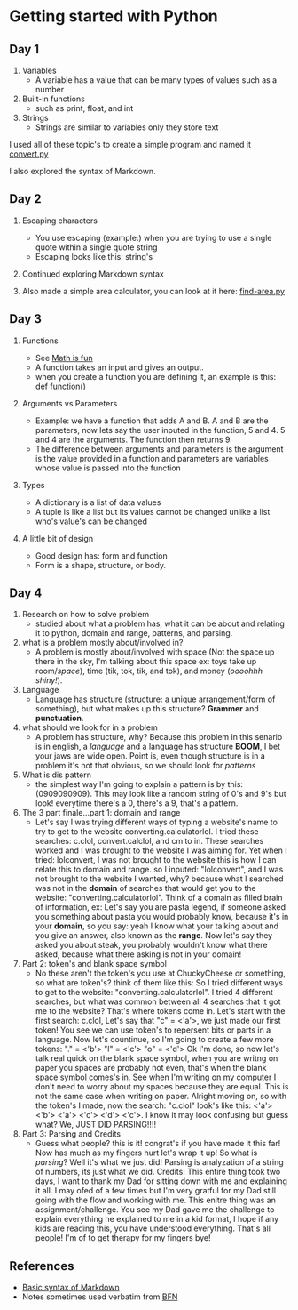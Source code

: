 # Getting started with Python
## Day 1
1. Variables
   - A variable has a value that can be many types of values such as a number
2. Built-in functions
   - such as print, float, and int
3. Strings
   - Strings are similar to variables only they store text


I used all of these topic's to create a simple program and named it [convert.py](./convert.py)

I also explored the syntax of Markdown.

## Day 2
1. Escaping characters
   - You use escaping (example:) when you are trying to use a single quote within a single quote string
   - Escaping looks like this: string\'s
2. Continued exploring Markdown syntax

3. Also made a simple area calculator, you can look at it here: [find-area.py](./find-area.py)

## Day 3
1. Functions
   - See [Math is fun][2]
   - A function takes an input and gives an output.
   - when you create a function you are defining it, an example is this: def function()

2. Arguments vs Parameters
   - Example: we have a function that adds A and B. A and B are the parameters, now lets say the user inputed in the function, 5 and 4. 5 and 4 are the arguments. The function then returns 9.
   - The difference between arguments and parameters is the argument is the value provided in a function and parameters are variables whose value is passed into the function
3. Types
   - A dictionary is a list of data values
   - A tuple is like a list but its values cannot be changed unlike a list who's value's can be changed
4. A little bit of design
   - Good design has: form and function
   - Form is a shape, structure, or body.

## Day 4

1. Research on how to solve problem
   - studied about what a problem has, what it can be about and relating it to python, domain and range, patterns, and parsing.
2. what is a problem mostly about/involved in?
   - A problem is mostly about/involved with space (Not the space up there in the sky, I'm talking about this space ex: toys take up room/*space*), time (tik, tok, tik, and tok), and money (*oooohhh shiny!*).
3. Language
   - Language has structure (structure: a unique arrangement/form of something), but what makes up this structure? **Grammer** and **punctuation**.
4. what should we look for in a problem
   - A problem has structure, why? Because this problem in this senario is in english, a *language* and a language has structure **BOOM**, I bet your jaws are wide open. Point is, even though structure is in a problem it's not that obvious, so we should look for *patterns*
5. What is dis pattern
   - the simplest way I'm going to explain a pattern is by this: (0909090909). This may look like a random string of 0's and 9's but look! everytime there's a 0, there's a 9, that's a pattern.
6. The 3 part finale...part 1: domain and range
   - Let's say I was trying different ways of typing a website's name to try to get to the website converting.calculatorlol. I tried these searches: c.clol, convert.calclol, and cm to in. These searches worked and I was brought to the website I was aiming for. Yet when I tried: lolconvert, I was not brought to the website this is how I can relate this to domain and range. so I inputed: "lolconvert", and I was not brought to the website I wanted, why? because what I searched was not in the **domain** of searches that would get you to the website: "converting.calculatorlol". Think of a domain as filled brain of information, ex: Let's say you are pasta legend, if someone asked you something about pasta you would probably know, because it's in your **domain**, so you say: yeah I know what your talking about and you give an answer, also known as the **range**. Now let's say they asked you about steak, you probably wouldn't know what there asked, because what there asking is not in your domain!
7. Part 2: token's and blank space symbol‎‎‎
   - No these aren't the token's you use at ChuckyCheese or something, so what are token's? think of them like this: So I tried different ways to get to the website: "converting.calculatorlol". I tried 4 different searches, but what was common between all 4 searches that it got me to the website? That's where tokens come in. Let's start with the first search: c.clol, Let's say that "c" = <'a'>, we just made our first token! You see we can use token's to repersent bits or parts in a language. Now let's countinue, so I'm going to create a few more tokens:
   "." = <'b'>
   "l" = <'c'>
   "o" = <'d'>
   Ok I'm done, so now let's talk real quick on the blank space symbol, when you are writng on paper you spaces are probably not even, that's when the blank space symbol comes's in. See when I'm writing on my computer I don't need to worry about my spaces because they are equal. This is not the same case when writing on paper. Alright moving on, so with the token's I made, now the search: "c.clol" look's like this: <'a'> <'b'> <'a'> <'c'> <'d'> <'c'>. I know it may look confusing but guess what? We, JUST DID PARSING!!!!
8. Part 3: Parsing and Credits
   - Guess what people? this is it! congrat's if you have made it this far! Now has much as my fingers hurt let's wrap it up! So what is *parsing*? Well it's what we just did! Parsing is analyzation of a string of numbers, its just what we did. Credits: This entire thing took two days, I want to thank my Dad for sitting down with me and explaining it all. I may ofed of a few times but I'm very gratful for my Dad still going with the flow and working with me. This enitre thing was an assignment/challenge. You see my Dad gave me the challenge to explain everything he explained to me in a kid format, I hope if any kids are reading this, you have understood everything. That's all people! I'm of to get therapy for my fingers bye!


## References
- [Basic syntax of Markdown](https://www.markdownguide.org/basic-syntax/)
- Notes sometimes used verbatim from [BFN][1]

<!-- Links to references -->
[1]: <https://www.amazon.com/Everything-Computer-Science-Coding-Notebook-ebook/dp/B0844HYZKN> (Everything You Need to Ace Computer Science and Coding in One Big Fat Notebook)
[2]: <https://www.mathsisfun.com/sets/domain-range-codomain.html> (Domain, Codomain and Range)